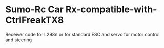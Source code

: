 # Sumo-Rc Car Rx-compatible-with-CtrlFreakTX8
Receiver code for L298n or for standard ESC and servo for motor control and steering
